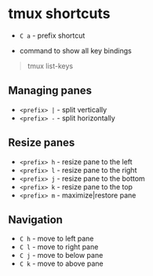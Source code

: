 # tmux shortcuts

- `C a` - prefix shortcut

- command to show all key bindings
> tmux list-keys

## Managing panes

- `<prefix> |` - split vertically
- `<prefix> -` - split horizontally

## Resize panes
- `<prefix> h` - resize pane to the left
- `<prefix> l` - resize pane to the right
- `<prefix> j` - resize pane to the bottom
- `<prefix> k` - resize pane to the top
- `<prefix> m` - maximize|restore pane

## Navigation

- `C h` - move to left pane
- `C l` - move to right pane
- `C j` - move to below pane
- `C k` - move to above pane

